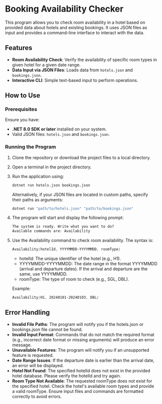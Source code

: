 # Booking Availability Checker

This program allows you to check room availability in a hotel based on provided data about hotels and existing bookings. It uses JSON files as input and provides a command-line interface to interact with the data.

## Features

- **Room Availability Check**: Verify the availability of specific room types in given hotel for a given date range.
- **Data Input via JSON Files**: Loads data from `hotels.json` and `bookings.json`.
- **Interactive CLI**: Simple text-based input to perform operations.

## How to Use

### Prerequisites

Ensure you have:
- **.NET 8.0 SDK or later** installed on your system.
- Valid JSON files: `hotels.json` and `bookings.json`.

### Running the Program

1. Clone the repository or download the project files to a local directory.

2. Open a terminal in the project directory.

3. Run the application using:
   ```bash
   dotnet run hotels.json bookings.json
    ```
    Alternatively, if your JSON files are located in custom paths, specify their paths as arguments:
    ```bash
    dotnet run "path/to/hotels.json" "path/to/bookings.json"
    ```
4. The program will start and display the following prompt:
    ```scss
    The system is ready. Write what you want to do?
    Available commands are: Availability
    ```
5. Use the Availability command to check room availability. The syntax is:
    ```scss
    Availability(hotelId, YYYYMMDD-YYYYMMDD, roomType)
    ```
    - hotelId: The unique identifier of the hotel (e.g., H1).
    - YYYYMMDD-YYYYMMDD: The date range in the format YYYYMMDD (arrival and departure dates). If the arrival and departure are the same, use YYYYMMDD.
    - roomType: The type of room to check (e.g., SGL, DBL).
    
    Example: 
    ```scss
    Availability(H1, 20240101-20240103, DBL)
    ```

## Error Handling
- **Invalid File Paths**: The program will notify you if the hotels.json or bookings.json file cannot be found.
- **Invalid Input Format**: Commands that do not match the required format (e.g., incorrect date format or missing arguments) will produce an error message.
- **Unavailable Features**: The program will notify you if an unsupported feature is requested.
- **Date Range Issues**: If the departure date is earlier than the arrival date, an error will be displayed.
- **Hotel Not Found**: The specified hotelId does not exist in the provided hotel database. Please verify the hotelId and try again.
- **Room Type Not Available**: The requested roomType does not exist for the specified hotel. Check the hotel's available room types and provide a valid roomType.
Ensure input files and commands are formatted correctly to avoid errors.
    

